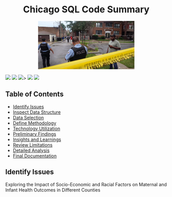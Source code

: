 <h1 align="center"> Chicago SQL Code Summary</h1>
<p align="center">
  
<p align="center">
  <img src="ch2.jpeg" width="300" alt="Sublime's custom image"/>
</p>

<p  <img src="https://img.shields.io/badge/Python_Version-3.10%2B-blue" title="Python Version">
  <img src="https://img.shields.io/github/last-commit/dsrichard97/chicago_crime">
  <img src="https://img.shields.io/badge/STAT-Algorithms-red">
  <img src="https://img.shields.io/badge/SQL-Descriptive Statistics-brown">>
  <img src="https://img.shields.io/badge/Alteryx-Analysis-blue">
  <a href="https://github.com/ellerbrock/open-source-badges/"><img src="https://badges.frapsoft.com/os/v1/open-source.svg?v=103"></a>
</p> 


<p>
  <h2>Table of Contents</h2>
  <ul>
    <li><a href="#initial-problem" target="_parent">Identify Issues</a></li>
    <li><a href="#about-the-data">Inspect Data Structure</a></li>
    <li><a href="#data-set-used">Data Selection</a></li>
    <li><a href="#methods">Define Methodology</a></li>
    <li><a href="#tech-stack">Technology Utilization</a></li>
    <li><a href="#quick-glance">Preliminary Findings</a></li>
    <li><a href="#lesson-learned">Insights and Learnings</a></li>
    <li><a href="#limitation">Review Limitations</a></li>
    <li><a href="#notebook">Detailed Analysis</a></li>
    <li><a href="#report">Final Documentation</a></li>
  </ul>
</p>

<P>
  <section id="initial-problem">
    <h2>Identify Issues</h2>
    <p>
Exploring the Impact of Socio-Economic and Racial Factors on Maternal and Infant Health Outcomes in Different Counties


<P>
 



